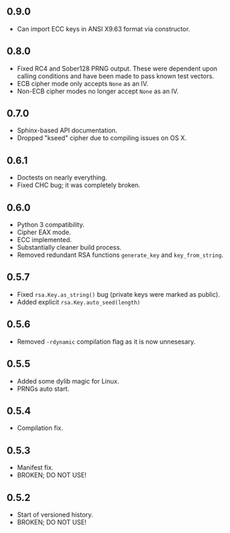 0.9.0
-----
- Can import ECC keys in ANSI X9.63 format via constructor.

0.8.0
-----
- Fixed RC4 and Sober128 PRNG output. These were dependent upon calling
  conditions and have been made to pass known test vectors.
- ECB cipher mode only accepts `None` as an IV.
- Non-ECB cipher modes no longer accept `None` as an IV.

0.7.0
-----
- Sphinx-based API documentation.
- Dropped "kseed" cipher due to compiling issues on OS X.

0.6.1
-----
- Doctests on nearly everything.
- Fixed CHC bug; it was completely broken.

0.6.0
-----
- Python 3 compatibility.
- Cipher EAX mode.
- ECC implemented.
- Substantially cleaner build process.
- Removed redundant RSA functions `generate_key` and `key_from_string`.

0.5.7
-----
- Fixed `rsa.Key.as_string()` bug (private keys were marked as public).
- Added explicit `rsa.Key.auto_seed(length)`

0.5.6
-----
- Removed `-rdynamic` compilation flag as it is now unnesesary.

0.5.5
-----
- Added some dylib magic for Linux.
- PRNGs auto start.

0.5.4
-----
- Compilation fix.

0.5.3
-----
- Manifest fix.
- BROKEN; DO NOT USE!

0.5.2
-----
- Start of versioned history.
- BROKEN; DO NOT USE!
